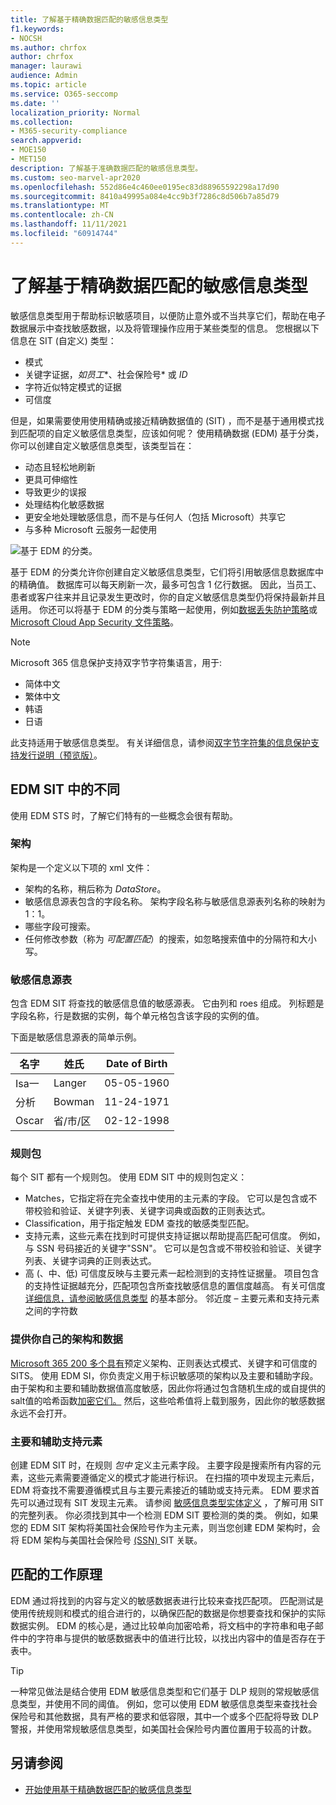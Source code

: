 ```yaml
---
title: 了解基于精确数据匹配的敏感信息类型
f1.keywords:
- NOCSH
ms.author: chrfox
author: chrfox
manager: laurawi
audience: Admin
ms.topic: article
ms.service: O365-seccomp
ms.date: ''
localization_priority: Normal
ms.collection:
- M365-security-compliance
search.appverid:
- MOE150
- MET150
description: 了解基于准确数据匹配的敏感信息类型。
ms.custom: seo-marvel-apr2020
ms.openlocfilehash: 552d86e4c460ee0195ec83d88965592298a17d90
ms.sourcegitcommit: 8410a49995a084e4cc9b3f7286c8d506b7a85d79
ms.translationtype: MT
ms.contentlocale: zh-CN
ms.lasthandoff: 11/11/2021
ms.locfileid: "60914744"
---
```

# <a name="learn-about-exact-data-match-based-sensitive-information-types"></a>了解基于精确数据匹配的敏感信息类型

[](sensitive-information-type-learn-about.md)敏感信息类型用于帮助标识敏感项目，以便防止意外或不当共享它们，帮助在电子数据展示中查找敏感数据，以及将管理操作应用于某些类型的信息。 您根据以下信息在 SIT (自定义) 类型：

- 模式
- 关键字证据，*如员工**、社会保险号* 或 *ID*
- 字符近似特定模式的证据
- 可信度

但是，如果需要使用使用精确或接近精确数据值的 (SIT) ，而不是基于通用模式找到匹配项的自定义敏感信息类型，应该如何呢？ 使用精确数据 (EDM) 基于分类，你可以创建自定义敏感信息类型，该类型旨在：

- 动态且轻松地刷新
- 更具可伸缩性
- 导致更少的误报
- 处理结构化敏感数据
- 更安全地处理敏感信息，而不是与任何人（包括 Microsoft）共享它
- 与多种 Microsoft 云服务一起使用

![基于 EDM 的分类。](../media/EDMClassification.png)

基于 EDM 的分类允许你创建自定义敏感信息类型，它们将引用敏感信息数据库中的精确值。 数据库可以每天刷新一次，最多可包含 1 亿行数据。 因此，当员工、患者或客户往来并且记录发生更改时，你的自定义敏感信息类型仍将保持最新并且适用。 你还可以将基于 EDM 的分类与策略一起使用，例如[数据丢失防护策略](dlp-learn-about-dlp.md)或[Microsoft Cloud App Security 文件策略](/cloud-app-security/data-protection-policies)。

> [!NOTE]
> Microsoft 365 信息保护支持双字节字符集语言，用于:
>
> - 简体中文
> - 繁体中文
> - 韩语
> - 日语
>
> 此支持适用于敏感信息类型。 有关详细信息，请参阅[双字节字符集的信息保护支持发行说明（预览版）](mip-dbcs-relnotes.md)。

## <a name="whats-different-in-an-edm-sit"></a>EDM SIT 中的不同

使用 EDM STS 时，了解它们特有的一些概念会很有帮助。  

### <a name="schema"></a>架构

架构是一个定义以下项的 xml 文件：

- 架构的名称，稍后称为 *DataStore*。 
- 敏感信息源表包含的字段名称。 架构字段名称与敏感信息源表列名称的映射为 1：1。
- 哪些字段可搜索。
- 任何修改参数（称为 *可配置匹配*）的搜索，如忽略搜索值中的分隔符和大小写。

### <a name="sensitive-information-source-table"></a>敏感信息源表

包含 EDM SIT 将查找的敏感信息值的敏感源表。 它由列和 roes 组成。 列标题是字段名称，行是数据的实例，每个单元格包含该字段的实例的值。

下面是敏感信息源表的简单示例。

|名字  |姓氏  |Date of Birth  |
|---------|---------|---------|
|Isa一   |Langer  | 05-05-1960 |
|分析   |Bowman         |11-24-1971 |
|Oscar   |省/市/区         |02-12-1998 |


### <a name="rule-package"></a>规则包

每个 SIT 都有一个规则包。 使用 EDM SIT 中的规则包定义：

- Matches，它指定将在完全查找中使用的主元素的字段。 它可以是包含或不带校验和验证、关键字列表、关键字词典或函数的正则表达式。
- Classification，用于指定触发 EDM 查找的敏感类型匹配。
- 支持元素，这些元素在找到时可提供支持证据以帮助提高匹配可信度。 例如，与 SSN 号码接近的关键字"SSN"。 它可以是包含或不带校验和验证、关键字列表、关键字词典的正则表达式。
- 高 (、中、低) 可信度反映与主要元素一起检测到的支持性证据量。 项目包含的支持性证据越充分，匹配项包含所查找敏感信息的置信度越高。 有关可信度 [详细信息，请参阅敏感信息类型](sensitive-information-type-learn-about.md#fundamental-parts-of-a-sensitive-information-type) 的基本部分。
邻近度 – 主要元素和支持元素之间的字符数

### <a name="you-supply-your-own-schema-and-data"></a>提供你自己的架构和数据

[Microsoft 365 200 多个具有](sensitive-information-type-entity-definitions.md)预定义架构、正则表达式模式、关键字和可信度的 SITS。 使用 EDM SI，你负责定义用于标识敏感项的架构以及主要和辅助字段。 由于架构和主要和辅助数据值高度敏感，因此你将通过包含随机生成的或自提供的 salt[](/dotnet/standard/security/ensuring-data-integrity-with-hash-codes)值的哈希函数[加密它们。](https://en.wikipedia.org/wiki/Salt_(cryptography)#:~:text=The%20salt%20value%20is%20generated%20at%20random%20and,the%20salt%20value%20and%20hashed%20value%20are%20stored.) 然后，这些哈希值将上载到服务，因此你的敏感数据永远不会打开。

### <a name="primary-and-secondary-support-elements"></a>主要和辅助支持元素

创建 EDM SIT 时，在规则 *包中* 定义主元素字段。 主要字段是搜索所有内容的元素，这些元素需要遵循定义的模式才能进行标识。 在扫描的项中发现主元素后，EDM 将查找不需要遵循模式且与主要元素接近的辅助或支持元素。 EDM 要求首先可以通过现有 SIT 发现主元素。 请参阅 [敏感信息类型实体定义](sensitive-information-type-entity-definitions.md) ，了解可用 SIT 的完整列表。 你必须找到其中一个检测 EDM SIT 要检测的类的类。 例如，如果您的 EDM SIT 架构将美国社会保险号作为主元素，则当您创建 EDM 架构时，会将 EDM 架构与美国社会保险号 [ (SSN) ](sensitive-information-type-entity-definitions.md#us-social-security-number-ssn) SIT 关联。


## <a name="how-matching-works"></a>匹配的工作原理

EDM 通过将找到的内容与定义的敏感数据表进行比较来查找匹配项。 匹配测试是使用传统规则和模式的组合进行的，以确保匹配的数据是你想要查找和保护的实际数据实例。 EDM 的核心是，通过比较单向加密哈希，将文档中的字符串和电子邮件中的字符串与提供的敏感数据表中的值进行比较，以找出内容中的值是否存在于表中。

> [!TIP]
> 一种常见做法是结合使用 EDM 敏感信息类型和它们基于 DLP 规则的常规敏感信息类型，并使用不同的阈值。 例如，您可以使用 EDM 敏感信息类型来查找社会保险号和其他数据，具有严格的要求和低容限，其中一个或多个匹配将导致 DLP 警报，并使用常规敏感信息类型，如美国社会保险号内置位置用于较高的计数。  

## <a name="see-also"></a>另请参阅

- [开始使用基于精确数据匹配的敏感信息类型](sit-get-started-exact-data-match-based-sits-overview.md#get-started-with-exact-data-match-based-sensitive-information-types)
   